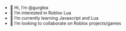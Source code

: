- 👋 Hi, I’m @gurglea
- 👀 I’m interested in Roblox Lua 
- 🌱 I’m currently learning Javascript and Lua
- 💞️ I’m looking to collaborate on Roblox projects/games
